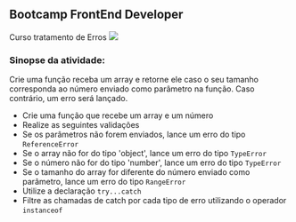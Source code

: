 <h2> Bootcamp FrontEnd Developer</h2>
Curso tratamento de Erros

<img src="https://img.icons8.com/external-icongeek26-outline-gradient-icongeek26/64/000000/external-bug-uxui-icongeek26-outline-gradient-icongeek26.png"/>
<h3>Sinopse da atividade:</h3>

Crie uma função receba um array e retorne ele caso o seu tamanho corresponda ao número enviado como parâmetro na função. Caso contrário, um erro será lançado.

  - Crie uma função que recebe um array e um número
  - Realize as seguintes validações
  - Se os parâmetros não forem enviados, lance um erro do tipo `ReferenceError`
  - Se o array não for do tipo 'object', lance um erro do tipo `TypeError`
  - Se o número não for do tipo 'number', lance um erro do tipo `TypeError`
  - Se o tamanho do array for diferente do número enviado como parâmetro, lance um erro do tipo `RangeError`
- Utilize a declaração `try...catch`
- Filtre as chamadas de catch por cada tipo de erro utilizando o operador `instanceof`